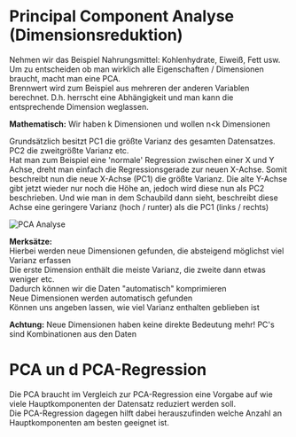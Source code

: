 # Principal Component Analyse (Dimensionsreduktion)

Nehmen wir das Beispiel Nahrungsmittel: Kohlenhydrate, Eiweiß, Fett usw.  
Um zu entscheiden ob man wirklich alle Eigenschaften / Dimensionen braucht, macht man eine PCA.  
Brennwert wird zum Beispiel aus mehreren der anderen Variablen berechnet. D.h. herrscht eine Abhängigkeit und man kann die entsprechende Dimension weglassen.

**Mathematisch:** Wir haben k Dimensionen und wollen n<k Dimensionen

Grundsätzlich besitzt PC1 die größte Varianz des gesamten Datensatzes. PC2 die zweitgrößte Varianz etc.  
Hat man zum Beispiel eine 'normale' Regression zwischen einer X und Y Achse, dreht man einfach die Regressionsgerade zur neuen X-Achse.
Somit beschreibt nun die neue X-Achse (PC1) die größte Varianz. Die alte Y-Achse gibt jetzt wieder nur noch die Höhe an, jedoch wird diese nun als PC2 beschrieben. Und wie man in dem Schaubild dann sieht,  beschreibt diese Achse eine geringere Varianz (hoch / runter) als die PC1 (links / rechts)

![PCA Analyse](/Users/maximilianstaebler/code/udemy/data-science/bilder/pca.png)

**Merksätze:**  
Hierbei werden neue Dimensionen gefunden, die absteigend möglichst viel Varianz erfassen  
Die erste Dimension enthält die meiste Varianz, die zweite dann etwas weniger etc.  
Dadurch können wir die Daten "automatisch" komprimieren  
Neue Dimensionen werden automatisch gefunden  
Können uns angeben lassen, wie viel Varianz enthalten geblieben ist  

**Achtung:** Neue Dimensionen haben keine direkte Bedeutung mehr! PC's sind Kombinationen aus den Daten

# PCA un d PCA-Regression

Die PCA braucht im Vergleich zur PCA-Regression eine Vorgabe auf wie viele Hauptkomponenten der Datensatz reduziert werden soll.  
Die PCA-Regression dagegen hilft dabei herauszufinden welche Anzahl an Hauptkomponenten am besten geeignet ist.